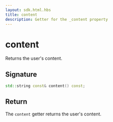 ```yaml
---
layout: sdk.html.hbs
title: content
description: Getter for the _content property
---
```


# content

Returns the user's content.

## Signature

```cpp
std::string const& content() const;
```

## Return

The `content` getter returns the user's content.
